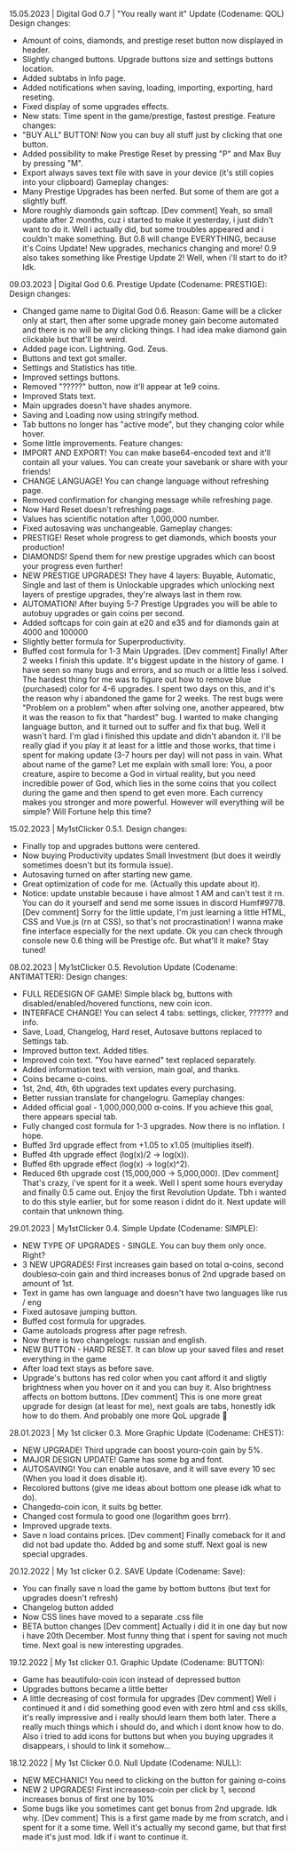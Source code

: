 15.05.2023 | Digital God 0.7 | "You really want it" Update (Codename: QOL)
Design changes:
- Amount of coins, diamonds, and prestige reset button now displayed in header.
- Slightly changed buttons. Upgrade buttons size and settings buttons location.
- Added subtabs in Info page.
- Added notifications when saving, loading, importing, exporting, hard reseting.
- Fixed display of some upgrades effects.
- New stats: Time spent in the game/prestige, fastest prestige.
Feature changes:
- "BUY ALL" BUTTON! Now you can buy all stuff just by clicking that one button.
- Added possibility to make Prestige Reset by pressing "P" and Max Buy by pressing "M".
- Export always saves text file with save in your device (it's still copies into your clipboard)
Gameplay changes:
- Many Prestige Upgrades has been nerfed. But some of them are got a slightly buff.
- More roughly diamonds gain softcap.
[Dev comment]
Yeah, so small update after 2 months, cuz i started to make it yesterday, i just didn't want to do it. Well i actually did, but some troubles appeared and i couldn't make something. But 0.8 will change EVERYTHING, because it's Coins Update! New upgrades, mechanics changing and more! 0.9 also takes something like Prestige Update 2! Well, when i'll start to do it? Idk.

09.03.2023 | Digital God 0.6. Prestige Update (Codename: PRESTIGE):
Design changes:
- Changed game name to Digital God 0.6. Reason: Game will be a clicker only at start, then after some upgrade money gain become automated and there is no will be any clicking things. I had idea make diamond gain clickable but that'll be weird.
- Added page icon. Lightning. God. Zeus.
- Buttons and text got smaller.
- Settings and Statistics has title.
- Improved settings buttons.
- Removed "?????" button, now it'll appear at 1e9 coins.
- Improved Stats text.
- Main upgrades doesn't have shades anymore.
- Saving and Loading now using stringify method.
- Tab buttons no longer has "active mode", but they changing color while hover.
- Some little improvements.
Feature changes:
- IMPORT AND EXPORT! You can make base64-encoded text and it'll contain all your values. You can create your savebank or share with your friends!
- CHANGE LANGUAGE! You can change language without refreshing page.
- Removed confirmation for changing message while refreshing page.
- Now Hard Reset doesn't refreshing page.
- Values has scientific notation after 1,000,000 number.
- Fixed autosaving was unchangeable.
Gameplay changes:
- PRESTIGE! Reset whole progress to get diamonds, which boosts your production!
- DIAMONDS! Spend them for new prestige upgrades which can boost your progress even further!
- NEW PRESTIGE UPGRADES! They have 4 layers: Buyable, Automatic, Single and last of them is Unlockable upgrades which unlocking next layers of prestige upgrades, they're always last in them row.
- AUTOMATION! After buying 5-7 Prestige Upgrades you will be able to autobuy upgrades or gain coins per second.
- Added softcaps for coin gain at e20 and e35 and for diamonds gain at 4000 and 100000
- Slightly better formula for Superproductivity.
- Buffed cost formula for 1-3 Main Upgrades.
[Dev comment]
Finally! After 2 weeks I finish this update. It's biggest update in the history of game. I have seen so many bugs and errors, and so much or a little less i solved. The hardest thing for me was to figure out how to remove blue (purchased) color for 4-6 upgrades. I spent two days on this, and it's the reason why i abandoned the game for 2 weeks. The rest bugs were "Problem on a problem" when after solving one, another appeared, btw it was the reason to fix that "hardest" bug. I wanted to make changing language button, and it turned out to suffer and fix that bug. Well it wasn't hard. I'm glad i finished this update and didn't abandon it. I'll be really glad if you play it at least for a little and those works, that time i spent for making update (3-7 hours per day) will not pass in vain. What about name of the game? Let me explain with small lore: You, a poor creature, aspire to become a God in virtual reality, but you need incredible power of God, which lies in the some coins that you collect during the game and then spend to get even more. Each currency makes you stronger and more powerful. However will everything will be simple? Will Fortune help this time?

15.02.2023 | My1stClicker 0.5.1.
Design changes:
- Finally top and upgrades buttons were centered.
- Now buying Productivity updates Small Investment (but does it weirdly sometimes doesn't but its formula issue).
- Autosaving turned on after starting new game.
- Great optimization of code for me. (Actually this update about it).
- Notice: update unstable because i have almost 1 AM and can't test it rn. You can do it yourself and send me some issues in discord Humf#9778.
[Dev comment]
Sorry for the little update, I'm just learning a little HTML, CSS and Vue.js (rn at CSS), so that's not procrastination! I wanna make fine interface especially for the next update. Ok you can check through console new 0.6 thing will be Prestige ofc. But what'll it make? Stay tuned!

08.02.2023 | My1stClicker 0.5. Revolution Update (Codename: ANTIMATTER):
Design changes:
- FULL REDESIGN OF GAME! Simple black bg, buttons with disabled/enabled/hovered functions, new coin icon.
- INTERFACE CHANGE! You can select 4 tabs: settings, clicker, ?????? and info.
- Save, Load, Changelog, Hard reset, Autosave buttons replaced to Settings tab.
- Improved button text. Added titles.
- Improved coin text. "You have earned" text replaced separately.
- Added information text with version, main goal, and thanks.
- Coins became α-coins.
- 1st, 2nd, 4th, 6th upgrades text updates every purchasing.
- Better russian translate for changelogru.
Gameplay changes:
- Added official goal - 1,000,000,000 α-coins. If you achieve this goal, there appears special tab.
- Fully changed cost formula for 1-3 upgrades. Now there is no inflation. I hope.
- Buffed 3rd upgrade effect from +1.05 to x1.05 (multiplies itself).
- Buffed 4th upgrade effect (log(x)/2 -> log(x)).
- Buffed 6th upgrade effect (log(x) -> log(x)^2).
- Reduced 6th upgrade cost (15,000,000 -> 5,000,000).
[Dev comment]
That's crazy, i've spent for it a week. Well I spent some hours everyday and finally 0.5 came out. Enjoy the first Revolution Update. Tbh i wanted to do this style earlier, but for some reason i didnt do it. Next update will contain that unknown thing.

29.01.2023 | My1stClicker 0.4. Simple Update (Codename: SIMPLE):
- NEW TYPE OF UPGRADES - SINGLE. You can buy them only once. Right?
- 3 NEW UPGRADES! First increases gain based on total α-coins, second doublesα-coin gain and third increases bonus of 2nd upgrade based on amount of 1st.
- Text in game has own language and doesn't have two languages like rus / eng
- Fixed autosave jumping button.
- Buffed cost formula for upgrades.
- Game autoloads progress after page refresh.
- Now there is two changelogs: russian and english. 
- NEW BUTTON - HARD RESET. It can blow up your saved files and reset everything in the game
- After load text stays as before save.
- Upgrade's buttons has red color when you cant afford it and sligtly brightness when you hover on it and you can buy it. Also brightness affects on bottom buttons.
[Dev comment]
This is one more great upgrade for design (at least for me), next goals are tabs, honestly idk how to do them. And probably one more QoL upgrade :eyes:

28.01.2023 | My 1st clicker 0.3. More Graphic Update (Codename: CHEST):
- NEW UPGRADE! Third upgrade can boost yourα-coin gain by 5%.
- MAJOR DESIGN UPDATE! Game has some bg and font.
- AUTOSAVING! You can enable autosave, and it will save every 10 sec (When you load it does disable it).
- Recolored buttons (give me ideas about bottom one please idk what to do).
- Changedα-coin icon, it suits bg better.
- Changed cost formula to good one (logarithm goes brrr).
- Improved upgrade texts.
- Save n load contains prices.
[Dev comment]
Finally comeback for it and did not bad update tho. Added bg and some stuff. Next goal is new special upgrades.

20.12.2022 | My 1st clicker 0.2. SAVE Update (Codename: Save):
- You can finally save n load the game by bottom buttons (but text for upgrades doesn't refresh)
- Changelog button added
- Now CSS lines have moved to a separate .css file
- BETA button changes 
[Dev comment]
Actually i did it in one day but now i have 20th December. Most funny thing that i spent for saving not much time. Next goal is new interesting upgrades.

19.12.2022 | My 1st clicker 0.1. Graphic Update (Codename: BUTTON):
- Game has beautifulα-coin icon instead of depressed button
- Upgrades buttons became a little better
- A little decreasing of cost formula for upgrades
[Dev comment]
Well i continued it and i did something good even with zero html and css skills, it's really impressive and i really should learn them both later.
There a really much things which i should do, and which i dont know how to do. Also i tried to add icons for buttons but when you buying upgrades it disappears, i should to link it somehow...

18.12.2022 | My 1st Clicker 0.0. Null Update (Codename: NULL):
- NEW MECHANIC! You need to clicking on the button for gaining α-coins
- NEW 2 UPGRADES! First increasesα-coin per click by 1, second increases bonus of first one by 10%
- Some bugs like you sometimes cant get bonus from 2nd upgrade. Idk why.
[Dev comment]
This is a first game made by me from scratch, and i spent for it a some time. Well it's actually my second game, but that first made it's just mod.
Idk if i want to continue it.
